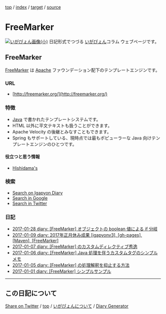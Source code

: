 [top](../index.html) / [index](index.html) / [target](https://igapyon.github.io/diary/keyword/freemarker.html) / [source](https://github.com/igapyon/diary/blob/gh-pages/keyword/freemarker.src.md) 

FreeMarker
=====================================================================================================
[![いがぴょん画像(小)](https://igapyon.github.io/diary/images/iga200306s.jpg "いがぴょん")](https://igapyon.github.io/diary/memo/memoigapyon.html) 日記形式でつづる [いがぴょん](https://igapyon.github.io/diary/memo/memoigapyon.html)コラム ウェブページです。

## FreeMarker

[FreeMarker](freemarker.html) は [Apache](apache.html) ファウンデーション配下のテンプレートエンジンです。

### URL

* [http://freemarker.org/](http://freemarker.org/)

### 特徴

* [Java](java.html) で書かれたテンプレートシステムです。
* HTML 以外に平文テキストも扱うことができます。
* Apache Velocity の後継とみなすこともできます。
* Spring もサポートしている、現時点では最もポピューラーな Java 向けテンプレートエンジンのひとつです。

#### 役立つと思う情報

* [Hishidama's](http://www.ne.jp/asahi/hishidama/home/tech/java/freemarker/index.html)

### 検索

* [Search on Igapyon Diary](https://www.google.co.jp/#pws=0&q=site:https%3A%2F%2Figapyon.github.io%2Fdiary%2F+FreeMarker)
* [Search in Google](https://www.google.co.jp/#pws=0&q=FreeMarker)
* [Search in Twitter](https://twitter.com/search?q=%23FreeMarker)

### 日記

* [2017-01-28 diary: [FreeMarker] オブジェクトの boolean 値による if 分岐](../2017/ig170128.html)
* [2017-01-09 diary: 2017年正月休み成果 [igapyonv3], [gh-pages], [Maven], [FreeMarker]](../2017/ig170109.html)
* [2017-01-07 diary: [FreeMarker] のカスタムディレクティブ秀逸](../2017/ig170107.html)
* [2017-01-06 diary: [FreeMarker] Java 処理を伴うカスタムタグのシンプルメモ](../2017/ig170106.html)
* [2017-01-05 diary: [FreeMarker] の処理解釈を抑止する方法](../2017/ig170105.html)
* [2017-01-01 diary: [FreeMarker] シンプルサンプル](../2017/ig170101.html)



----------------------------------------------------------------------------------------------------

## この日記について

[Share on Twitter](https://twitter.com/intent/tweet?hashtags=igapyon%2Cdiary%2C%E3%81%84%E3%81%8C%E3%81%B4%E3%82%87%E3%82%93%2CFreeMarker%2CApache%2CJava&text=FreeMarker&url=https%3A%2F%2Figapyon.github.io%2Fdiary%2Fkeyword%2Ffreemarker.html) / [top](../index.html) / [いがぴょんについて](https://igapyon.github.io/diary/memo/memoigapyon.html) / [Diary Generator](https://github.com/igapyon/igapyonv3)
